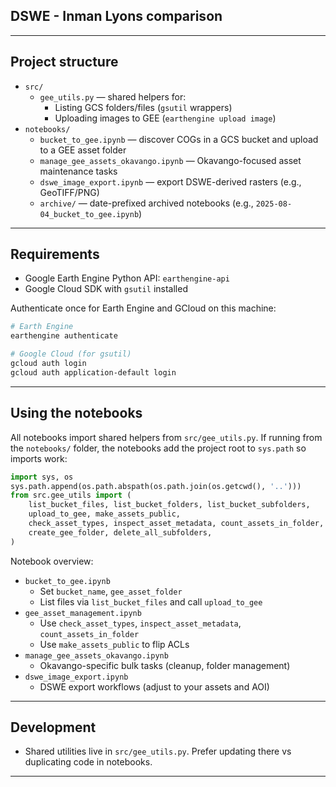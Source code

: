 ## DSWE - Inman Lyons comparison

---

## Project structure

- `src/`
  - `gee_utils.py` — shared helpers for:
    - Listing GCS folders/files (`gsutil` wrappers)
    - Uploading images to GEE (`earthengine upload image`)
- `notebooks/`
  - `bucket_to_gee.ipynb` — discover COGs in a GCS bucket and upload to a GEE asset folder
  - `manage_gee_assets_okavango.ipynb` — Okavango-focused asset maintenance tasks
  - `dswe_image_export.ipynb` — export DSWE-derived rasters (e.g., GeoTIFF/PNG)
  - `archive/` — date-prefixed archived notebooks (e.g., `2025-08-04_bucket_to_gee.ipynb`)

---

## Requirements

- Google Earth Engine Python API: `earthengine-api`
- Google Cloud SDK with `gsutil` installed

Authenticate once for Earth Engine and GCloud on this machine:

```bash
# Earth Engine
earthengine authenticate

# Google Cloud (for gsutil)
gcloud auth login
gcloud auth application-default login
```

---

## Using the notebooks

All notebooks import shared helpers from `src/gee_utils.py`. If running from the `notebooks/` folder, the notebooks add the project root to `sys.path` so imports work:

```python
import sys, os
sys.path.append(os.path.abspath(os.path.join(os.getcwd(), '..')))
from src.gee_utils import (
    list_bucket_files, list_bucket_folders, list_bucket_subfolders,
    upload_to_gee, make_assets_public,
    check_asset_types, inspect_asset_metadata, count_assets_in_folder,
    create_gee_folder, delete_all_subfolders,
)
```

Notebook overview:
- `bucket_to_gee.ipynb`
  - Set `bucket_name`, `gee_asset_folder`
  - List files via `list_bucket_files` and call `upload_to_gee`
- `gee_asset_management.ipynb`
  - Use `check_asset_types`, `inspect_asset_metadata`, `count_assets_in_folder`
  - Use `make_assets_public` to flip ACLs
- `manage_gee_assets_okavango.ipynb`
  - Okavango-specific bulk tasks (cleanup, folder management)
- `dswe_image_export.ipynb`
  - DSWE export workflows (adjust to your assets and AOI)

---

## Development

- Shared utilities live in `src/gee_utils.py`. Prefer updating there vs duplicating code in notebooks.

---

<!--
Legacy content below referenced a GEE Code Editor script workflow for IL vs DSWE comparison.
It has been commented out because this repository now centers on Python + notebooks.

## What this does (legacy)
- Builds a DSWE ImageCollection from monthly assets, harmonizes IL time windows,
- Compares seasonal means, minima (p10), variability (std, CV), and period change,
- Exports styled PNG/GeoTIFFs and previews layers in the GEE map.

## Quick start (GEE Code Editor) — legacy
1. Open the script in the Code Editor.
2. Check the AOI (Okavango polygon). Adjust if needed.
3. Set top-level parameters in JS.
-->
